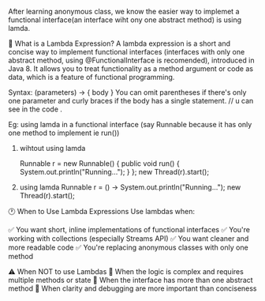 After learning anonymous class, we know the easier way to implemet a functional interface(an interface wiht ony one abstract method) is using lamda.

🔹 What is a Lambda Expression?
A lambda expression is a short and concise way to implement functional interfaces (interfaces with only one abstract method, using @FunctionalInterface is recomended), introduced in Java 8.
It allows you to treat functionality as a method argument or code as data, which is a feature of functional programming. 

Syntax: 
(parameters) -> { body }
You can omit parentheses if there's only one parameter and curly braces if the body has a single statement. // u can see in the code .



Eg: using lamda in a functional interface (say Runnable because it has only one method to implement ie run())
1. wihtout using lamda

   Runnable r = new Runnable() {
    public void run() {
        System.out.println("Running...");
    }
  };
  new Thread(r).start();



1. using lamda
   Runnable r = () -> System.out.println("Running...");
   new Thread(r).start();


🕐 When to Use Lambda Expressions
Use lambdas when:

✅ You want short, inline implementations of functional interfaces
✅ You're working with collections (especially Streams API)
✅ You want cleaner and more readable code
✅ You're replacing anonymous classes with only one method


⚠️ When NOT to use Lambdas
🚫 When the logic is complex and requires multiple methods or state
🚫 When the interface has more than one abstract method
🚫 When clarity and debugging are more important than conciseness


